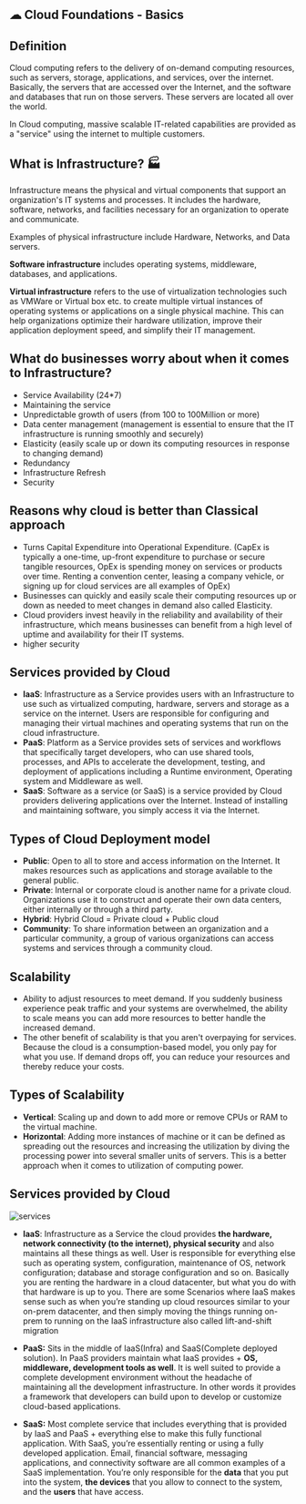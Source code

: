 ## ☁ Cloud Foundations - Basics

## Definition

Cloud computing refers to the delivery of on-demand computing resources, such as servers, storage, applications, and services, over the internet. Basically, the servers that are accessed over the Internet, and the software and databases that run on those servers. These servers are located all over the world. 

In Cloud computing, massive scalable IT-related capabilities are provided as a "service" using the internet to multiple customers.

## What is Infrastructure? 🏭
Infrastructure means the physical and virtual components that support an organization's IT systems and processes. It includes the hardware, software, networks, and facilities necessary for an organization to operate and communicate.

Examples of physical infrastructure include Hardware, Networks, and Data servers.

**Software infrastructure** includes operating systems, middleware, databases, and applications.

**Virtual infrastructure** refers to the use of virtualization technologies such as VMWare or Virtual box etc. to create multiple virtual instances of operating systems or applications on a single physical machine. This can help organizations optimize their hardware utilization, improve their application deployment speed, and simplify their IT management.

## What do businesses worry about when it comes to Infrastructure? 
- Service Availability (24*7)
- Maintaining the service
- Unpredictable growth of users (from 100 to 100Million or more)
- Data center management (management is essential to ensure that the IT infrastructure is running smoothly and securely)
- Elasticity (easily scale up or down its computing resources in response to changing demand)
- Redundancy
- Infrastructure Refresh
- Security

## Reasons why cloud is better than Classical approach 
- Turns Capital Expenditure into Operational Expenditure. (CapEx is typically a one-time, up-front expenditure to purchase or secure tangible resources, OpEx is spending money on services or products over time. Renting a convention center, leasing a company vehicle, or signing up for cloud services are all examples of OpEx)
- Businesses can quickly and easily scale their computing resources up or down as needed to meet changes in demand also called Elasticity.
- Cloud providers invest heavily in the reliability and availability of their infrastructure, which means businesses can benefit from a high level of uptime and availability for their IT systems.
- higher security 

## Services provided by Cloud
- **IaaS**: Infrastructure as a Service provides users with an Infrastructure to use such as virtualized computing, hardware, servers and storage as a service on the internet. Users are responsible for configuring and managing their virtual machines and operating systems that run on the cloud infrastructure.
- **PaaS**: Platform as a Service provides sets of services and workflows that specifically target developers, who can use shared tools, processes, and APIs to accelerate the development, testing, and deployment of applications including a Runtime environment, Operating system and Middleware as well.
- **SaaS**: Software as a service (or SaaS) is a service provided by Cloud providers delivering applications over the Internet. Instead of installing and maintaining software, you simply access it via the Internet.

## Types of Cloud Deployment model
- **Public**: Open to all to store and access information on the Internet. It makes resources such as applications and storage available to the general public.
- **Private**: Internal or corporate cloud is another name for a private cloud. Organizations use it to construct and operate their own data centers, either internally or through a third party.
- **Hybrid**: Hybrid Cloud = Private cloud + Public cloud
- **Community**: To share information between an organization and a particular community, a group of various organizations can access systems and services through a community cloud.

## Scalability 
- Ability to adjust resources to meet demand. If you suddenly business experience peak traffic and your systems are overwhelmed, the ability to scale means you can add more resources to better handle the increased demand.
- The other benefit of scalability is that you aren't overpaying for services. Because the cloud is a consumption-based model, you only pay for what you use. If demand drops off, you can reduce your resources and thereby reduce your costs.

## Types of Scalability 
- **Vertical**: Scaling up and down to add more or remove CPUs or RAM to the virtual machine.
- **Horizontal**: Adding more instances of machine or it can be defined as spreading out the resources and increasing the utilization by diving the processing power into several smaller units of servers. This is a better approach when it comes to utilization of computing power.

## Services provided by Cloud 
![services](https://user-images.githubusercontent.com/69891912/221429278-439286f4-a6eb-4038-be09-2eb709682514.png)

- **IaaS**: Infrastructure as a Service the cloud provides **the hardware, network connectivity (to the internet), physical security** and also maintains all these things as well. User is responsible for everything else such as operating system, configuration, maintenance of OS, network configuration; database and storage configuration and so on. Basically you are renting the hardware in a cloud datacenter, but what you do with that hardware is up to you. There are some Scenarios where IaaS makes sense such as when you’re standing up cloud resources similar to your on-prem datacenter, and then simply moving the things running on-prem to running on the IaaS infrastructure also called lift-and-shift migration

- **PaaS:** Sits in the middle of IaaS(Infra) and SaaS(Complete deployed solution). In PaaS providers maintain what IaaS provides + **OS, middleware, development tools as well**. It is well suited to provide a complete development environment without the headache of maintaining all the development infrastructure. In other words it provides a framework that developers can build upon to develop or customize cloud-based applications.

- **SaaS:** Most complete service that includes everything that is provided by IaaS and PaaS + everything else to make this fully functional application. With SaaS, you’re essentially renting or using a fully developed application. Email, financial software, messaging applications, and connectivity software are all common examples of a SaaS implementation. You’re only responsible for the **data** that you put into the system, **the devices** that you allow to connect to the system, and the **users** that have access.
